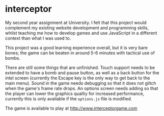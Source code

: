 # interceptor

My second year assignment at University. I felt that this project would complement my existing website development and programming skills, whilst teaching me how to develop games and use JavaScript in a different context than what I was used to.

This project was a good learning experience overall, but it is very bare bones; the game can be beaten in around 5-6 minutes with tactical use of bombs.

There are still some things that are unfinished. Touch support needs to be extended to have a bomb and pause button, as well as a back button for the intel screen (currently the Escape key is the only way to get back to the main menu). Sound in the game needs debugging so that it does not glitch when the game's frame rate drops. An options screen needs adding so that the player can lower the graphics quality for increased performance, currently this is only available if the `options.js` file is modified.

The game is available to play at http://www.interceptorgame.com
